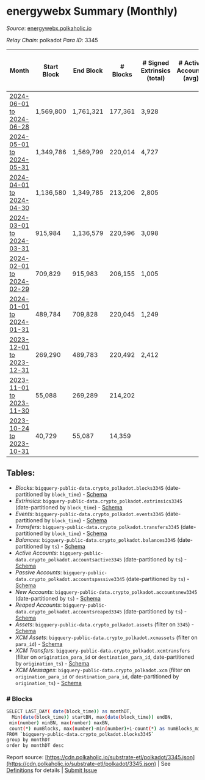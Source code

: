 # energywebx Summary (Monthly)

_Source_: [energywebx.polkaholic.io](https://energywebx.polkaholic.io)

*Relay Chain*: polkadot
*Para ID*: 3345



| Month | Start Block | End Block | # Blocks | # Signed Extrinsics (total) | # Active Accounts (avg) | # Addresses with Balances (max) | Issues |
| ----- | ----------- | --------- | -------- | --------------------------- | ----------------------- | ------------------------------- | ------ |
| [2024-06-01 to 2024-06-28](/polkadot/3345-energywebx/2024-06-30.md) | 1,569,800 | 1,761,321 | 177,361 | 3,928 |  | 1,406 | - 14,161 (7.39%) |   
| [2024-05-01 to 2024-05-31](/polkadot/3345-energywebx/2024-05-31.md) | 1,349,786 | 1,569,799 | 220,014 | 4,727 |  | 1,308 | -   |   
| [2024-04-01 to 2024-04-30](/polkadot/3345-energywebx/2024-04-30.md) | 1,136,580 | 1,349,785 | 213,206 | 2,805 |  | 1,118 | -   |   
| [2024-03-01 to 2024-03-31](/polkadot/3345-energywebx/2024-03-31.md) | 915,984 | 1,136,579 | 220,596 | 3,098 |  | 984 | -   |   
| [2024-02-01 to 2024-02-29](/polkadot/3345-energywebx/2024-02-29.md) | 709,829 | 915,983 | 206,155 | 1,005 |  | 695 | -   |   
| [2024-01-01 to 2024-01-31](/polkadot/3345-energywebx/2024-01-31.md) | 489,784 | 709,828 | 220,045 | 1,249 |  | 595 | -   |   
| [2023-12-01 to 2023-12-31](/polkadot/3345-energywebx/2023-12-31.md) | 269,290 | 489,783 | 220,492 | 2,412 |  | 425 | - 2 (0.00%) |   
| [2023-11-01 to 2023-11-30](/polkadot/3345-energywebx/2023-11-30.md) | 55,088 | 269,289 | 214,202 |  |  | 1 | -   |   
| [2023-10-24 to 2023-10-31](/polkadot/3345-energywebx/2023-10-31.md) | 40,729 | 55,087 | 14,359 |  |  | 1 | -   |   

## Tables:

* _Blocks_: `bigquery-public-data.crypto_polkadot.blocks3345` (date-partitioned by `block_time`) - [Schema](/schema/balances.json)
* _Extrinsics_: `bigquery-public-data.crypto_polkadot.extrinsics3345` (date-partitioned by `block_time`) - [Schema](/schema/extrinsics.json)
* _Events_: `bigquery-public-data.crypto_polkadot.events3345` (date-partitioned by `block_time`) - [Schema](/schema/events.json)
* _Transfers_: `bigquery-public-data.crypto_polkadot.transfers3345` (date-partitioned by `block_time`) - [Schema](/schema/transfers.json)
* _Balances_: `bigquery-public-data.crypto_polkadot.balances3345` (date-partitioned by `ts`) - [Schema](/schema/balances.json)
* _Active Accounts_: `bigquery-public-data.crypto_polkadot.accountsactive3345` (date-partitioned by `ts`) - [Schema](/schema/accountsactive.json)
* _Passive Accounts_: `bigquery-public-data.crypto_polkadot.accountspassive3345` (date-partitioned by `ts`) - [Schema](/schema/accountspassive.json)
* _New Accounts_: `bigquery-public-data.crypto_polkadot.accountsnew3345` (date-partitioned by `ts`) - [Schema](/schema/accountsnew.json)
* _Reaped Accounts_: `bigquery-public-data.crypto_polkadot.accountsreaped3345` (date-partitioned by `ts`) - [Schema](/schema/accountsreaped.json)
* _Assets_: `bigquery-public-data.crypto_polkadot.assets` (filter on `3345`) - [Schema](/schema/assets.json)
* _XCM Assets_: `bigquery-public-data.crypto_polkadot.xcmassets` (filter on `para_id`) - [Schema](/schema/xcmassets.json)
* _XCM Transfers_: `bigquery-public-data.crypto_polkadot.xcmtransfers` (filter on `origination_para_id` or `destination_para_id`, date-partitioned by `origination_ts`) - [Schema](/schema/xcmtransfers.json)
* _XCM Messages_: `bigquery-public-data.crypto_polkadot.xcm` (filter on `origination_para_id` or `destination_para_id`, date-partitioned by `origination_ts`) - [Schema](/schema/xcm.json)

### # Blocks
```bash
SELECT LAST_DAY( date(block_time)) as monthDT,
  Min(date(block_time)) startBN, max(date(block_time)) endBN, 
 min(number) minBN, max(number) maxBN, 
 count(*) numBlocks, max(number)-min(number)+1-count(*) as numBlocks_missing 
FROM `bigquery-public-data.crypto_polkadot.blocks3345` 
group by monthDT 
order by monthDT desc
```


Report source: [https://cdn.polkaholic.io/substrate-etl/polkadot/3345.json](https://cdn.polkaholic.io/substrate-etl/polkadot/3345.json) | See [Definitions](/DEFINITIONS.md) for details | [Submit Issue](https://github.com/colorfulnotion/substrate-etl/issues)
